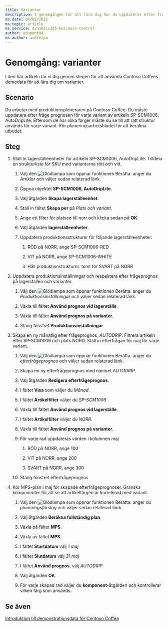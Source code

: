 ```yaml
---
title: Varianter
description: I genomgången för att lära dig hur du uppdaterar efter frågeprognosen för varje variant av en produkt i Business Central.
ms.date: 04/01/2022
ms.topic: article
ms.service: dynamics365-business-central
author: edupont04
ms.author: andreipa
---
```


# Genomgång: varianter

I den här artikeln tar vi dig genom stegen för att använda Contoso Coffees demodata för att lära dig om varianter.

## Scenario

Du arbetar med produktionsplaneraren på Contoso Coffee. Du måste uppdatera efter fråge prognosen för varje variant av artikeln SP-SCM1006, AutoDripLite. Eftersom de har olika färger måste du se till att rätt struktur används för varje variant. Kör planeringsarbetsbladet för att beräkna utbudet.  

## Steg

1. Ställ in lagerställeenheter för artikeln SP-SCM1006, AutoDripLite. Tilldela en strukturlista för SKU med varianterna rött och vitt.

    1. Välj den ![Glödlampa som öppnar funktionen Berätta.](../media/ui-search/search_small.png "Berätta för mig vad du vill göra") anger du *Artiklar* och väljer sedan relaterad länk.  

    2. Öppna objektet **SP-SCM1006, AutoDripLite**.

    3. Välj åtgärden **Skapa lagerställeenhet**.  

    4. Ställ in fältet **Skapa per** på *Plats och variant*.

    5. Ange ett filter för platsen till *norr* och klicka sedan på **OK**.

    6. Välj åtgärden **lagerställeenheter**.  

    7. Uppdatera produktionsstrukturer för följande lagerställeenheter:

        1. RÖD på NORR, ange SP-SCM1006-RED  

        2. VIT på NORR, ange SP-SCM1006-WHITE  

        3. Håll produktionstrukturnr. tomt för SVART på NORR  

2. Uppdatera produktionsinställningar och respektera efter frågeprognos på lagerställen och varianter.  

    1. Välj den ![Glödlampa som öppnar funktionen Berätta.](../media/ui-search/search_small.png "Berätta för mig vad du vill göra") anger du *Produktionsinställningar* och väljer sedan relaterad länk.  

    2. Växla till fältet **Använd prognos vid lagerställe**.

    3. Växla till fältet **Använd prognos på varianter**.

    4. Stäng fönstret **Produktionsinställningar**.

3. Skapa en ny månatlig efter frågeprognos, *AUTODRIP*. Filtrera artikeln efter SP-SCM1006 och plats NORD. Ställ in efterfrågan för maj för varje variant. 

    1. Välj den ![Glödlampa som öppnar funktionen Berätta.](../media/ui-search/search_small.png "Berätta för mig vad du vill göra") anger du *efterfrågeprognos* och väljer sedan relaterad länk.

    2. Skapa en ny efterfrågeprognos med namnet *AUTODRIP*.

    3. Välj åtgärden **Redigera efterfrågeprognos**.

    4. I fältet **Visa** som väljer du *Månad*.

    5. I fältet **Artikelfilter** väljer du *SP-SCM1006*

    6. Växla till fältet **Använd prognos vid lagerställe**.

    7. I fältet **Artikelfilter** väljer du *NORR*.

    8. Växla till fältet **Använd prognos på varianter**.

    9. För varje rad uppdateras värden i kolumnen maj

        1. RÖD på NORR, ange 100

        2. VIT på NORR, ange 200

        3. SVART på NORR, ange 300

    10. Stäng fönstret efterfrågeprognos

4. Kör MPS-plan i maj för skapade efterfrågeprognoser. Granska komponenter för att se att artikelfärgen är korrelerad med variant.

    1. Välj den ![Glödlampa som öppnar funktionen Berätta.](../media/ui-search/search_small.png "Berätta vad du vill göra") anger du *planeringsförslag* och väljer sedan relaterad länk.

    2. Välj åtgärden **Beräkna fullständig plan**.

    3. Växla på fältet **MPS**.

    4. Växla av fältet **MPS**.

    5. I fältet **Startdatum** välj *1 maj*

    6. I fältet **Slutdatum** välj *31 maj*

    7. I fältet **Använd prognos**, välj *AUTODRIP*

    8. Välj åtgärden **OK**.

    9. För varje skapad rad väljer du **komponent**-åtgärden och kontrollerar vilken färg som används.  

## Se även

[Introduktion till demonstrationsdata för Contoso Coffee](contoso-coffee-intro.md)  
